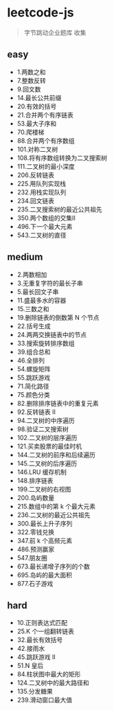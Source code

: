 # leetcode-js

> 字节跳动企业题库 收集

## easy
- 1.两数之和
- 7.整数反转
- 9.回文数
- 14.最长公共前缀
- 20.有效的括号
- 21.合并两个有序链表
- 53.最大子序和
- 70.爬楼梯
- 88.合并两个有序数组
- 101.对称二叉树
- 108.将有序数组转换为二叉搜索树
- 111.二叉树的最小深度
- 206.反转链表
- 225.用队列实现栈
- 232.用栈实现队列
- 234.回文链表
- 235.二叉搜索树的最近公共祖先
- 350.两个数组的交集II
- 496.下一个最大元素
- 543.二叉树的直径

## medium
- 2.两数相加
- 3.无重复字符的最长子串
- 5.最长回文子串
- 11.盛最多水的容器
- 15.三数之和
- 19.删除链表的倒数第 N 个节点
- 22.括号生成
- 24.两两交换链表中的节点
- 33.搜索旋转排序数组
- 39.组合总和
- 46.全排列
- 54.螺旋矩阵
- 55.跳跃游戏
- 71.简化路径
- 75.颜色分类
- 82.删除排序链表中的重复元素
- 92.反转链表 II
- 94.二叉树的中序遍历
- 98.验证二叉搜索树
- 102.二叉树的层序遍历
- 121.买卖股票的最佳时机
- 144.二叉树的前序和后续遍历
- 145.二叉树的后序遍历
- 146.LRU 缓存机制
- 148.排序链表
- 199.二叉树的右视图
- 200.岛屿数量
- 215.数组中的第 k 个最大元素
- 236.二叉树的最近公共祖先
- 300.最长上升子序列
- 322.零钱兑换
- 347.前 k 个高频元素
- 486.预测赢家
- 547.朋友圈
- 673.最长递增子序列的个数
- 695.岛屿的最大面积
- 877.石子游戏


## hard
- 10.正则表达式匹配
- 25.K 个一组翻转链表
- 32.最长有效括号
- 42.接雨水
- 45.跳跃游戏 II
- 51.N 皇后
- 84.柱状图中最大的矩形
- 124.二叉树中的最大路径和
- 135.分发糖果
- 239.滑动窗口最大值